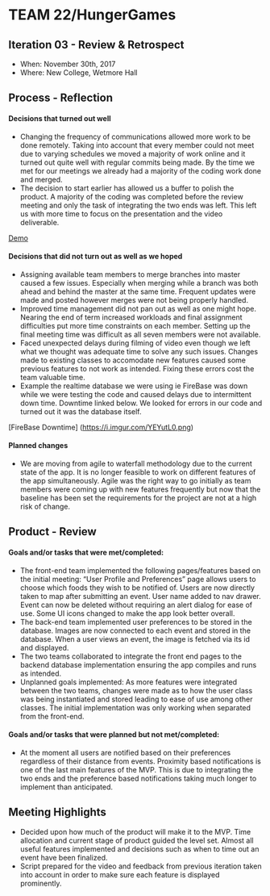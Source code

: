# TEAM 22/HungerGames


## Iteration 03 - Review & Retrospect

 * When: November 30th, 2017
 * Where: New College, Wetmore Hall

## Process - Reflection

#### Decisions that turned out well
 
 * Changing the frequency of communications allowed more work to be done remotely. Taking into account that every member could not meet due to varying schedules we moved a majority of work online and it turned out quite well with regular commits being made. By the time we met for our meetings we already had a majority of the coding work done and merged.
 * The decision to start earlier has allowed us a buffer to polish the product. A majority of the coding was completed before the review meeting and only the task of integrating the two ends was left. This left us with more time to focus on the presentation and the video deliverable.

  [Demo](https://www.youtube.com/watch?v=lb8lrXGUbyQ)
  
#### Decisions that did not turn out as well as we hoped

 * Assigning available team members to merge branches into master caused a few issues. Especially when merging while a branch was both ahead and behind the master at the same time. Frequent updates were made and posted however merges were not being properly handled.
 * Improved time management did not pan out as well as one might hope. Nearing the end of term increased workloads and final assignment difficulties put more time constraints on each member. Setting up the final meeting time was difficult as all seven members were not available.
 * Faced unexpected delays during filming of video even though we left what we thought was adequate time to solve any such issues. Changes made to existing classes to accomodate new features caused some previous features to not work as intended. Fixing these errors cost the team valuable time.
 * Example the realtime database we were using ie FireBase was down while we were testing the code and caused delays due to intermittent down time. Downtime linked below. We looked for errors in our code and turned out it was the database itself.
 
 [FireBase Downtime] (https://i.imgur.com/YEYutL0.png)
 
#### Planned changes

 * We are moving from agile to waterfall methodology due to the current state of the app. It is no longer feasible to work on different features of the app simultaneously. Agile was the right way to go initially as team members were coming up with new features frequently but now that the baseline has been set the requirements for the project are not at a high risk of change.
 
 
## Product - Review

#### Goals and/or tasks that were met/completed:
 
 * The front-end team implemented the following pages/features based on the initial meeting: “User Profile and Preferences” page allows users to choose which foods they wish to be notified of. Users are now directly taken to map after submitting an event. User name added to nav drawer. Event can now be deleted without requiring an alert dialog for ease of use. Some UI icons changed to make the app look better overall.
 * The back-end team implemented user preferences to be stored in the database. Images are now connected to each event and stored in the database. When a user views an event, the image is fetched via its id and displayed.
 * The two teams collaborated to integrate the front end pages to the backend database implementation ensuring the app compiles and runs as intended.
 * Unplanned goals implemented: As more features were integrated between the two teams, changes were made as to how the user class was being instantiated and stored leading to ease of use among other classes. The initial implementation was only working when separated from the front-end.

 
#### Goals and/or tasks that were planned but not met/completed:
   
 * At the moment all users are notified based on their preferences regardless of their distance from events. Proximity based notifications is one of the last main features of the MVP. This is due to integrating the two ends and the preference based notifications taking much longer to implement than anticipated.

## Meeting Highlights
 
 * Decided upon how much of the product will make it to the MVP. Time allocation and current stage of product guided the level set. Almost all useful features implemented and decisions such as when to time out an event have been finalized.
 * Script prepared for the video and feedback from previous iteration taken into account in order to make sure each feature is displayed prominently.

